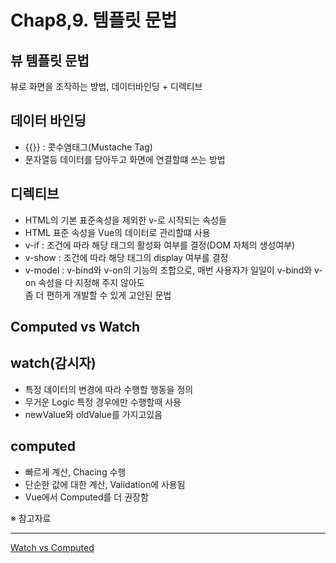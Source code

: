 Chap8,9. 템플릿 문법
===
  
뷰 템플릿 문법
---
뷰로 화면을 조작하는 방법, 데이터바인딩 + 디렉티브
  
데이터 바인딩 
---
- {{}} : 콧수염태그(Mustache Tag)
- 문자열등 데이터를 담아두고 화면에 연결할떄 쓰는 방법
  
디렉티브
---
- HTML의 기본 표준속성을 제외한 v-로 시작되는 속성들
- HTML 표준 속성을 Vue의 데이터로 관리할떄 사용
- v-if : 조건에 따라 해당 태그의 활성화 여부를 결정(DOM 자체의 생성여부)
- v-show : 조건에 따라 해당 태그의 display 여부를 결정
- v-model : v-bind와 v-on의 기능의 조합으로, 매번 사용자가 일일이 v-bind와 v-on 속성을 다 지정해 주지 않아도  
            좀 더 편하게 개발할 수 있게 고안된 문법

Computed vs Watch
---
watch(감시자)
---
- 특정 데이터의 변경에 따라 수행할 행동을 정의
- 무거운 Logic 특정 경우에만 수행할때 사용
- newValue와 oldValue를 가지고있음

computed 
---
- 빠르게 계산, Chacing 수행
- 단순한 값에 대한 계산, Validation에 사용됨
- Vue에서 Computed를 더 권장함

※ 참고자료  
  
---
[Watch vs Computed](https://vuejs.org/v2/guide/computed.html#ad)

